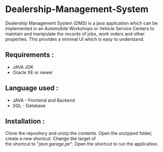 # Dealership-Management-System
Dealership Management System (DMS) is a java  application which can be implemented in an Automobile Workshops or Vehicle Service Centers to maintain and manipulate the records of jobs, work orders and other properties. This provides a minimal UI which is easy to understand. 

## Requirements :
- JAVA JDK 
- Oracle XE or newer 
  
## Language used :
- JAVA - Frontend and Backend
- SQL - Database

## Installation : 
Clone the repository and unzip the contents. Open the unzipped folder, create a new shortcut. Change the target of <br>
the shortcut to "<i>java garage.jar</i>". Open the shortcut to run the application.
